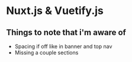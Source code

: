 # Nuxt.js & Vuetify.js

## Things to note that i'm aware of

- Spacing if off like in banner and top nav
- Missing a couple sections
